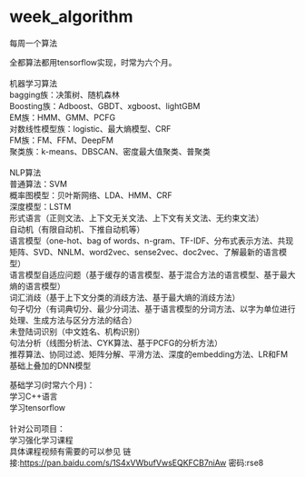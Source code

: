# week_algorithm
每周一个算法

全都算法都用tensorflow实现，时常为六个月。\
\
机器学习算法\
bagging族：决策树、随机森林\
Boosting族：Adboost、GBDT、xgboost、lightGBM\
EM族：HMM、GMM、PCFG\
对数线性模型族：logistic、最大熵模型、CRF\
FM族：FM、FFM、DeepFM\
聚类族：k-means、DBSCAN、密度最大值聚类、普聚类\
\
NLP算法\
普通算法：SVM\
概率图模型：贝叶斯网络、LDA、HMM、CRF\
深度模型：LSTM\
形式语言（正则文法、上下文无关文法、上下文有关文法、无约束文法）\
自动机（有限自动机、下推自动机等）\
语言模型（one-hot、bag of words、n-gram、TF-IDF、分布式表示方法、共现矩阵、SVD、NNLM、word2vec、sense2vec、doc2vec、了解最新的语言模型）\
语言模型自适应问题（基于缓存的语言模型、基于混合方法的语言模型、基于最大熵的语言模型）\
词汇消歧（基于上下文分类的消歧方法、基于最大熵的消歧方法）\
句子切分（有词典切分、最少分词法、基于语言模型的分词方法、以字为单位进行处理、生成方法与区分方法的结合）\
未登陆词识别（中文姓名、机构识别）\
句法分析（线图分析法、CYK算法、基于PCFG的分析方法） \
推荐算法、协同过滤、矩阵分解、平滑方法、深度的embedding方法、LR和FM基础上叠加的DNN模型

基础学习(时常六个月)：\
学习C++语言\
学习tensorflow\
\
针对公司项目：\
学习强化学习课程\
具体课程视频有需要的可以参见  链接:https://pan.baidu.com/s/1S4xVWbufVwsEQKFCB7niAw  密码:rse8

